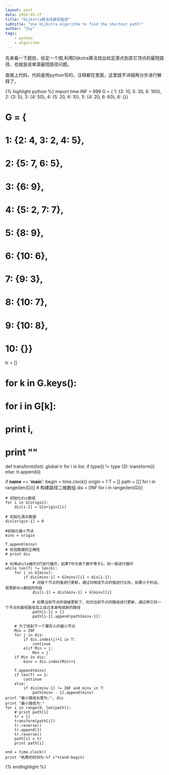 ```yaml
---
layout: post
data: 2018-05-27
title: "Dijkstra算法找最短路径"
subtitle: "Use Dijkstra-algorithm to find the shortest path!"
author: "Zxy"
tags:
    - python
    - algorithm
---
```


先来看一下题目，给定一个图,利用Dijkstra算法找出给定源点到其它顶点的最短路径，也就是说单源最短路径问题。

直接上代码，代码是用python写的，注释都在里面，这里就不详细再分步进行解释了。

{% highlight python %}
import time
INF = 999
G = {
    1: {3: 10, 5: 30, 6: 100},
    2: {3: 5},
    3: {4: 50},
    4: {5: 20, 6: 10},
    5: {4: 20, 6: 60},
    6: {}}

# G = {
#     1: {2: 4, 3: 2, 4: 5},
#     2: {5: 7, 6: 5},
#     3: {6: 9},
#     4: {5: 2, 7: 7},
#     5: {8: 9},
#     6: {10: 6},
#     7: {9: 3},
#     8: {10: 7},
#     9: {10: 8},
#     10: {}}
tr = []
# for k in G.keys():
#     for i in G[k]:
#         print i,
#     print ""


def transform(list):
    global tr
    for i in list:
        if type(i) != type (3):
            transform(i)
        else:
            tr.append(i)


if __name__ == '__main__':
    begin = time.clock()
    origin = 1
    T = []
    path = [[] for i in range(len(G))]  # 构建路径二维数组
    dis = [INF for i in range(len(G))]

    # 初始化dis数组
    for i in G[origin]:
        dis[i-1] = G[origin][i]

    # 初始化源点数据
    dis[origin-1] = 0

    #初始化最小节点
    minv = origin

    T.append(minv)
    # 检验数据的正确性
    # print dis

    # 利用while循环对T进行循环，如果T中元素个数不等于G，则一直进行循环
    while len(T) != len(G):
        for i in G[minv]:
            if dis[minv-1] + G[minv][i] < dis[i-1]:
                # 对每个节点的值进行更新，通过对相连节点的值进行比较，如果小于的话，就更新dis数组的内容
                dis[i-1] = dis[minv-1] + G[minv][i]

                # 如果当前节点的值被更新了，则对当前节点的路径进行更新，通过拷贝另一个节点的最短路径加上自己本身构成新的路径
                path[i-1] = []
                path[i-1].append(path[minv-1])

        # 为了找到下一个要存入的最小节点
        Min = INF
        for j in dis:
            if dis.index(j)+1 in T:
                continue
            elif Min > j:
                Min = j
        if Min in dis:
            minv = dis.index(Min)+1

        T.append(minv)
        if len(T) == 1:
            continue
        else:
            if dis[minv-1] != INF and minv in T:
                path[minv - 1].append(minv)
    print "最小路径长度为:", dis
    print "最小路径为:"
    for i in range(0, len(path)):
        # print path[i]
        tr = []
        transform(path[i])
        tr.reverse()
        tr.append(1)
        tr.reverse()
        path[i] = tr
        print path[i]

    end = time.clock()
    print "耗费的时间为:%f s"%(end-begin)
{% endhighlight %}